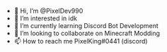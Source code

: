 - 👋 Hi, I’m @PixelDev990
- 👀 I’m interested in idk
- 🌱 I’m currently learning Discord Bot Development
- 💞️ I’m looking to collaborate on Minecraft Modding
- 📫 How to reach me PixelKing#0441 (discord)

<!---
PixelDev990/PixelDev990 is a ✨ special ✨ repository because its `README.md` (this file) appears on your GitHub profile.
You can click the Preview link to take a look at your changes.
--->
